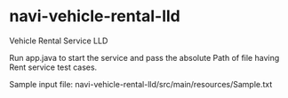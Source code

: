 # navi-vehicle-rental-lld
Vehicle Rental Service LLD

Run app.java to start the service and pass the absolute Path of file having Rent service test cases.


Sample input file: navi-vehicle-rental-lld/src/main/resources/Sample.txt
